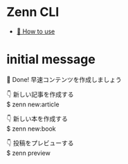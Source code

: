 # Zenn CLI

* [📘 How to use](https://zenn.dev/zenn/articles/zenn-cli-guide)

# initial message
🎉  Done!
早速コンテンツを作成しましょう

👇  新しい記事を作成する      
$ zenn new:article

👇  新しい本を作成する        
$ zenn new:book

👇  投稿をプレビューする      
$ zenn preview